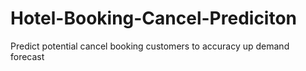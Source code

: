 # Hotel-Booking-Cancel-Prediciton
Predict potential cancel booking customers to accuracy up demand forecast
